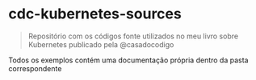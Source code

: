 # cdc-kubernetes-sources

> Repositório com os códigos fonte utilizados no meu livro sobre Kubernetes publicado pela @casadocodigo

Todos os exemplos contém uma documentação própria dentro da pasta correspondente
